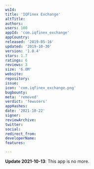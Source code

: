 ```yaml
---
wsId: 
title: 'IQFinex Exchange'
altTitle: 
authors: 
users: 100
appId: 'com.iqfinex_exchange'
appCountry: 
released: '2019-05-16'
updated: '2019-10-30'
version: '1.0.4'
stars: 1.7
ratings: 6
reviews: 3
size: '6.0M'
website: 
repository: 
issue: 
icon: 'com.iqfinex_exchange.png'
bugbounty: 
meta: 'removed'
verdict: 'fewusers'
appHashes: 
date: '2021-10-22'
signer: 
reviewArchive: 
twitter: 
social: 
redirect_from: 
developerName: 
features: 

---
```


**Update 2021-10-13**: This app is no more.

